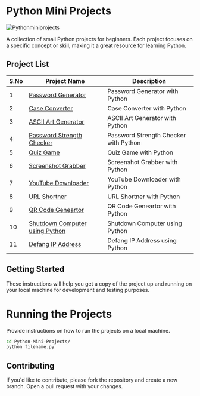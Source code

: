 # Python Mini Projects
![Pythonminiprojects](https://github.com/AbinandhMJ/Python-Mini-Projects/assets/99226172/5b97f326-9828-4907-9b3b-c486e7ab152f)


A collection of small Python projects for beginners. Each project focuses on a specific concept or skill, making it a great resource for learning Python.


## Project List
| S.No | Project Name                                     | Description                                       |
| ---  | ------------------------------------------------ | ------------------------------------------------- |
| 1    | [Password Generator](https://github.com/AbinandhMJ/Python-Mini-Projects/blob/master/password-generator.py)   | Password Generator with Python                    |
| 2    | [Case Converter](https://github.com/AbinandhMJ/Python-Mini-Projects/blob/master/Caseconverter.py)              | Case Converter with Python                        |
| 3    | [ASCII Art Generator](https://github.com/AbinandhMJ/Python-Mini-Projects/blob/master/asciiart.py)               | ASCII Art Generator with Python                    |
| 4    | [Password Strength Checker](https://github.com/AbinandhMJ/Python-Mini-Projects/blob/master/PasswordStrengthChecker.py) | Password Strength Checker with Python         |
| 5    | [Quiz Game](https://github.com/AbinandhMJ/Python-Mini-Projects/blob/master/Quizgame.py)                        | Quiz Game with Python                             |
| 6    | [Screenshot Grabber](https://github.com/AbinandhMJ/Python-Mini-Projects/blob/master/Screenshotgrabber.py)      | Screenshot Grabber with Python                    |
| 7    | [YouTube Downloader](https://github.com/AbinandhMJ/Python-Mini-Projects/blob/master/YoutubeDownloader.py)      | YouTube Downloader with Python                    |
| 8    | [URL Shortner](https://github.com/AbinandhMJ/Python-Mini-Projects/blob/master/urlshortner.py)      | URL Shortner with Python                    |
| 9    | [QR Code Geneartor](https://github.com/AbinandhMJ/Python-Mini-Projects/blob/master/QRCode-Generator.py)      | QR Code Geneartor with Python                    |
| 10    | [Shutdown Computer using Python](https://github.com/AbinandhMJ/Python-Mini-Projects/blob/master/ShutdownComputerusingPython.py)      | Shutdown Computer using Python                    |
| 11    | [Defang IP Address](https://github.com/AbinandhMJ/Python-Mini-Projects/blob/master/DefangIPAddress.py)      | Defang IP Address using Python |
## Getting Started

These instructions will help you get a copy of the project up and running on your local machine for development and testing purposes.

# Running the Projects
Provide instructions on how to run the projects on a local machine.

```` bash
cd Python-Mini-Projects/
python filename.py

`````

## Contributing
If you'd like to contribute, please fork the repository and create a new branch. Open a pull request with your changes.
